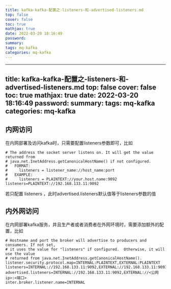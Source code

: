 ```yaml
---
title: kafka-kafka-配置之-listeners-和-advertised-listeners.md
top: false
cover: false
toc: true
mathjax: true
date: 2022-03-20 18:16:49
password:
summary:
tags: mq-kafka
categories: mq-kafka
---
```

---
title: kafka-kafka-配置之-listeners-和-advertised-listeners.md
top: false
cover: false
toc: true
mathjax: true
date: 2022-03-20 18:16:49
password:
summary:
tags: mq-kafka
categories: mq-kafka
---
## 内网访问

在内网部署及访问kafka时，只需要配置listeners参数即可，比如

~~~
# The address the socket server listens on. It will get the value returned from 
# java.net.InetAddress.getCanonicalHostName() if not configured.
#   FORMAT:
#     listeners = listener_name://host_name:port
#   EXAMPLE:
#     listeners = PLAINTEXT://your.host.name:9092
listeners=PLAINTEXT://192.168.133.11:9092
~~~

若只配置 listeners ，此时advertised.listeners默认值等于listeners参数的值

## 内外网访问

在内网部署kafka服务，并且生产者或者消费者在外网环境时，需要添加额外的配置，比如
~~~
# Hostname and port the broker will advertise to producers and consumers. If not set, 
# it uses the value for "listeners" if configured.  Otherwise, it will use the value
# returned from java.net.InetAddress.getCanonicalHostName().
listener.security.protocol.map=INTERNAL:PLAINTEXT,EXTERNAL:PLAINTEXT
listeners=INTERNAL://192.168.133.11:9092,EXTERNAL://192.168.133.11:9093
advertised.listeners=INTERNAL://192.168.133.11:9092,EXTERNAL://<公网ip>:<端口>
inter.broker.listener.name=INTERNAL
~~~
